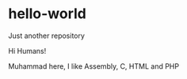 # hello-world
Just another repository

Hi Humans!


Muhammad here, I like Assembly, C, HTML and PHP
